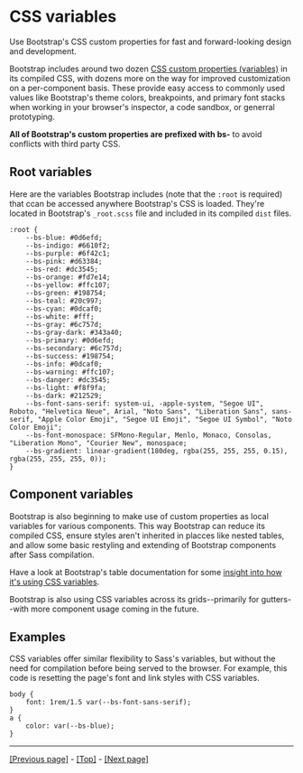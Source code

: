 # CSS variables

Use Bootstrap's CSS custom properties for fast and forward-looking design and development.

Bootstrap includes around two dozen [CSS custom properties (variables)](https://developer.mozilla.org/en-US/docs/Web/CSS/Using_CSS_custom_properties) in its compiled CSS, with dozens more on the way for improved customization on a per-component basis. These provide easy access to commonly used values like Bootstrap's theme colors, breakpoints, and primary font stacks when working in your browser's inspector, a code sandbox, or generral prototyping.

**All of Bootstrap's custom properties are prefixed with bs-** to avoid conflicts with third party CSS.

## Root variables

Here are the variables Bootstrap includes (note that the `:root` is required) that ccan be accessed anywhere Bootstrap's CSS is loaded. They're located in Bootstrap's `_root.scss` file and included in its compiled `dist` files.
```
:root {
    --bs-blue: #0d6efd;
    --bs-indigo: #6610f2;
    --bs-purple: #6f42c1;
    --bs-pink: #d63384;
    --bs-red: #dc3545;
    --bs-orange: #fd7e14;
    --bs-yellow: #ffc107;
    --bs-green: #198754;
    --bs-teal: #20c997;
    --bs-cyan: #0dcaf0;
    --bs-white: #fff;
    --bs-gray: #6c757d;
    --bs-gray-dark: #343a40;
    --bs-primary: #0d6efd;
    --bs-secondary: #6c757d;
    --bs-success: #198754;
    --bs-info: #0dcaf0;
    --bs-warning: #ffc107;
    --bs-danger: #dc3545;
    --bs-light: #f8f9fa;
    --bs-dark: #212529;
    --bs-font-sans-serif: system-ui, -apple-system, "Segoe UI", Roboto, "Helvetica Neue", Arial, "Noto Sans", "Liberation Sans", sans-serif, "Apple Color Emoji", "Segoe UI Emoji", "Segoe UI Symbol", "Noto Color Emoji";
    --bs-font-monospace: SFMono-Regular, Menlo, Monaco, Consolas, "Liberation Mono", "Courier New", monospace;
    --bs-gradient: linear-gradient(180deg, rgba(255, 255, 255, 0.15), rgba(255, 255, 255, 0));
}
```

## Component variables

Bootstrap is also beginning to make use of custom properties as local variables for various components. This way Bootstrap can reduce its compiled CSS, ensure styles aren't inherited in placces like nested tables, and allow some basic restyling and extending of Bootstrap components after Sass compilation.

Have a look at Bootstrap's table documentation for some [insight into how it's using CSS variables](). <!-- when you get the "Content" folder sorted, link to Content/Tables, header "How do the variants and accented tables work?" -->

Bootstrap is also using CSS variables across its grids--primarily for gutters--with more component usage coming in the future.

## Examples

CSS variables offer similar flexibility to Sass's variables, but without the need for compilation before being served to the browser. For example, this code is resetting the page's font and link styles with CSS variables.
```
body {
    font: 1rem/1.5 var(--bs-font-sans-serif);
}
a {
    color: var(--bs-blue);
}
```

<hr>

[[Previous page]](https://github.com/AndrewSRea/My_Learning_Port/tree/main/Bootstrap/Customize/Components#components) - [[Top]](https://github.com/AndrewSRea/My_Learning_Port/tree/main/Bootstrap/Customize/CSS_Variables#css-variables) - [[Next page]](https://github.com/AndrewSRea/My_Learning_Port/tree/main/Bootstrap/Customize/Optimize#optimize)